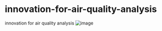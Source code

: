 # innovation-for-air-quality-analysis
innovation for air quality analysis
![image](https://github.com/santa2501/innovation-for-air-quality-analysis/assets/146084689/3354d021-466b-4054-a6e0-02d29f5128bf)
